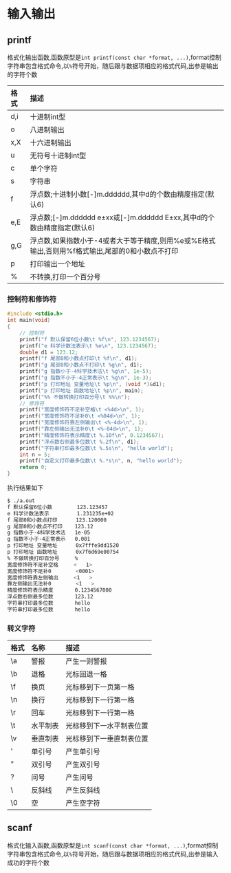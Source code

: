 # 输入输出

## printf

格式化输出函数,函数原型是`int printf(const char *format, ...)`,format控制字符串包含格式命令,以`%`符号开始，随后跟与数据项相应的格式代码,出参是输出的字符个数

| 格式 | 描述 |
| :--- | :--- |
| d,i | 十进制int型 |
| o | 八进制输出 |
| x,X | 十六进制输出 |
| u | 无符号十进制int型 |
| c | 单个字符 |
| s | 字符串 |
| f | 浮点数;十进制小数\[-\]m.dddddd,其中d的个数由精度指定\(默认6\) |
| e,E | 浮点数;\[-\]m.dddddd e±xx或\[-\]m.dddddd E±xx,其中d的个数由精度指定\(默认6\) |
| g,G | 浮点数,如果指数小于-4或者大于等于精度,则用%e或%E格式输出,否则用%f格式输出,尾部的0和小数点不打印 |
| p | 打印输出一个地址 |
| % | 不转换,打印一个百分号 |

### 控制符和修饰符

```cpp
#include <stdio.h>
int main(void)
{
    // 控制符
    printf("f 默认保留6位小数\t %f\n", 123.1234567);
    printf("e 科学计数法表示\t %e\n", 123.1234567);
    double d1 = 123.12;
    printf("f 尾部0和小数点打印\t %f\n", d1);
    printf("g 尾部0和小数点不打印\t %g\n", d1);
    printf("g 指数小于-4科学技术法\t %g\n", 1e-5);
    printf("g 指数不小于-4正常表示\t %g\n", 1e-3);
    printf("p 打印地址 变量地址\t %p\n", (void *)&d1);
    printf("p 打印地址 函数地址\t %p\n", main);
    printf("%% 不做转换打印百分号\t %%\n");
    // 修饰符
    printf("宽度修饰符不足补空格\t <%4d>\n", 1);
    printf("宽度修饰符不足补0\t <%04d>\n", 1);
    printf("宽度修饰符靠左侧输出\t <%-4d>\n", 1);
    printf("靠左侧输出无法补0\t <%-04d>\n", 1);
    printf("精度修饰符表示精度\t %.10f\n", 0.1234567);
    printf("浮点数右侧最多位数\t %.2f\n", d1);
    printf("字符串打印最多位数\t %.5s\n", "hello world");
    int n = 5;
    printf("自定义打印最多位数\t %.*s\n", n, "hello world");
    return 0;
}
```

执行结果如下

```bash
$ ./a.out
f 默认保留6位小数        123.123457
e 科学计数法表示         1.231235e+02
f 尾部0和小数点打印      123.120000
g 尾部0和小数点不打印    123.12
g 指数小于-4科学技术法   1e-05
g 指数不小于-4正常表示   0.001
p 打印地址 变量地址      0x7fffe9dd1520
p 打印地址 函数地址      0x7f6d69e00754
% 不做转换打印百分号     %
宽度修饰符不足补空格     <   1>
宽度修饰符不足补0        <0001>
宽度修饰符靠左侧输出     <1   >
靠左侧输出无法补0        <1   >
精度修饰符表示精度       0.1234567000
浮点数右侧最多位数       123.12
字符串打印最多位数       hello
字符串打印最多位数       hello
```

### 转义字符

| 格式 | 名称 | 描述 |
| :--- | :--- | :--- |
| \a | 警报 | 产生一则警报 |
| \b | 退格 | 光标回退一格 |
| \f | 换页 | 光标移到下一页第一格 |
| \n | 换行 | 光标移到下一行第一格 |
| \r | 回车 | 光标移到下一行第一格 |
| \t | 水平制表 | 光标移到下一水平制表位置 |
| \v | 垂直制表 | 光标移到下一垂直制表位置 |
| \' | 单引号 | 产生单引号 |
| \" | 双引号 | 产生双引号 |
| \? | 问号 | 产生问号 |
| \\ | 反斜线 | 产生反斜线 |
| \0 | 空 | 产生空字符 |

## scanf

格式化输入函数,函数原型是`int scanf(const char *format, ...)`,format控制字符串包含格式命令,以`%`符号开始，随后跟与数据项相应的格式代码,出参是输入成功的字符个数
